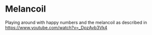 # Melancoil
Playing around with happy numbers and the melancoil as described in https://www.youtube.com/watch?v=_DpzAvb3Vk4
